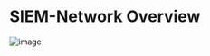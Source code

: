 # SIEM-Network Overview
![image](https://github.com/goodopsec/SIEM-Network/assets/37912203/b8ef674c-7609-4a57-9871-4dd385c27e09)
